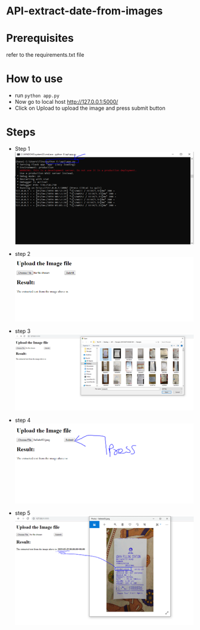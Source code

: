# API-extract-date-from-images
# Prerequisites
refer to the requirements.txt file

# How to use
* run `python app.py`
* Now go to local host http://127.0.0.1:5000/
* Click on Upload to upload the image and press submit button

# Steps
* Step 1
![step 1](steps/step%200.PNG)

* step 2
![step 2](steps/step%201.PNG)

* step 3
![step 3](steps/step%202.PNG)

* step 4
![step 4](steps/step%203.PNG)

* step 5
![step 5](steps/step%204.PNG)
